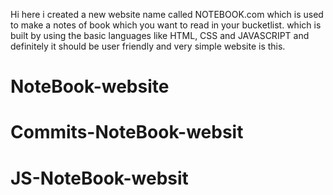 Hi here i created a new website name called NOTEBOOK.com which is used to make a notes of book which you want to read in your bucketlist.
which is built by using the basic languages like HTML, CSS and JAVASCRIPT and definitely it should be user friendly and very simple website is this.

# NoteBook-website
# Commits-NoteBook-websit
# JS-NoteBook-websit
